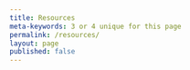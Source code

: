 ```yaml
---
title: Resources
meta-keywords: 3 or 4 unique for this page
permalink: /resources/
layout: page
published: false
---
```


